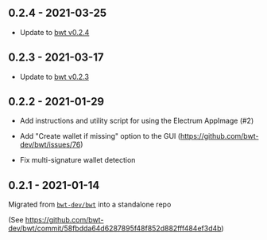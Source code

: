 ## 0.2.4 - 2021-03-25

- Update to [bwt v0.2.4](https://github.com/bwt-dev/bwt/releases/tag/v0.2.4)

## 0.2.3 - 2021-03-17

- Update to [bwt v0.2.3](https://github.com/bwt-dev/bwt/releases/tag/v0.2.3)

## 0.2.2 - 2021-01-29

- Add instructions and utility script for using the Electrum AppImage (#2)

- Add "Create wallet if missing" option to the GUI (https://github.com/bwt-dev/bwt/issues/76)

- Fix multi-signature wallet detection

## 0.2.1 - 2021-01-14

Migrated from [`bwt-dev/bwt`](https://github.com/bwt-dev/bwt) into a standalone repo

(See https://github.com/bwt-dev/bwt/commit/58fbdda64d6287895f48f852d882fff484ef3d4b)
